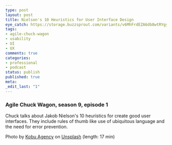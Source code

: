 ```yaml
---
type: post
layout: post
title: Nielson's 10 Heuristics for User Interface Design
eye_catch: https://storage.buzzsprout.com/variants/v6MhFrdEZA6db8wtRYgyu1WB/8d66eb17bb7d02ca4856ab443a78f2148cafbb129f58a3c81282007c6fe24ff2?.jpg
tags:
- agile-chuck-wagon
- usability
- UI
- UX
comments: true
categories:
- professional
- podcast
status: publish
published: true
meta:
_edit_last: "1"
---
```


### Agile Chuck Wagon, season 9, episode 1

Chuck talks about Jakob Nielson's 10 heuristics for create good user interfaces. They include rules of thumb like use of ubiquitous language and the need for error prevention.  
  
Photo by [Kobu Agency](https://unsplash.com/@kobuagency?utm_source=unsplash&amp;utm_medium=referral&amp;utm_content=creditCopyText) on [Unsplash](https://unsplash.com/s/photos/software-design?utm_source=unsplash&amp;utm_medium=referral&amp;utm_content=creditCopyText) (length: 17 min)

